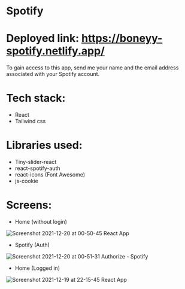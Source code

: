# Spotify
# Deployed link: https://boneyy-spotify.netlify.app/
To gain access to this app, send me your name and the email address associated with your Spotify account.
# Tech stack:
  + React
  + Tailwind css
# Libraries used:
  + Tiny-slider-react
  + react-spotify-auth
  + react-icons (Font Awesome)
  + js-cookie
# Screens:
  + Home (without login)
  
 
![Screenshot 2021-12-20 at 00-50-45 React App](https://user-images.githubusercontent.com/82953224/146688271-2733cec4-7441-402b-bb5f-15fae39cc007.png)

  + Spotify (Auth)
  
![Screenshot 2021-12-20 at 00-51-31 Authorize - Spotify](https://user-images.githubusercontent.com/82953224/146688312-f09c0e1a-b7f5-4399-9cf5-7e46af19fba8.png)

  + Home (Logged in)
  
![Screenshot 2021-12-19 at 22-15-45 React App](https://user-images.githubusercontent.com/82953224/146688332-e679b938-3f90-47f2-9956-aa33b4177a11.png)


